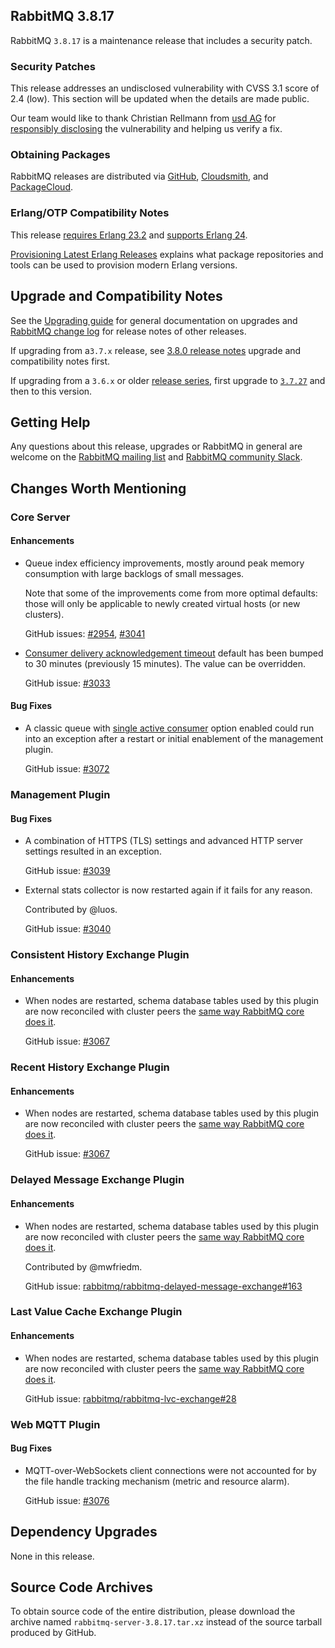 ## RabbitMQ 3.8.17

RabbitMQ `3.8.17` is a maintenance release that includes a security patch.

### Security Patches

This release addresses an undisclosed vulnerability with CVSS 3.1 score of 2.4 (low).
This section will be updated when the details are made public.

Our team would like to thank Christian Rellmann from [usd AG](https://www.usd.de/) for [responsibly disclosing](https://www.rabbitmq.com/contact.html#security)
the vulnerability and helping us verify a fix.

### Obtaining Packages

RabbitMQ releases are distributed via [GitHub](https://github.com/rabbitmq/rabbitmq-server/releases), [Cloudsmith](https://cloudsmith.io/~rabbitmq/repos/),
and [PackageCloud](https://packagecloud.io/rabbitmq).

### Erlang/OTP Compatibility Notes

This release [requires Erlang 23.2](https://www.rabbitmq.com/which-erlang.html) and [supports Erlang 24](https://blog.rabbitmq.com/posts/2021/03/erlang-24-support-roadmap/).

[Provisioning Latest Erlang Releases](https://www.rabbitmq.com/which-erlang.html#erlang-repositories) explains
what package repositories and tools can be used to provision modern Erlang versions.


## Upgrade and Compatibility Notes

See the [Upgrading guide](https://www.rabbitmq.com/upgrade.html) for general documentation on upgrades and
[RabbitMQ change log](https://www.rabbitmq.com/changelog.html) for release notes of other releases.

If upgrading from a`3.7.x` release, see [3.8.0 release notes](https://github.com/rabbitmq/rabbitmq-server/releases/tag/v3.8.0)
upgrade and compatibility notes first.

If upgrading from a `3.6.x` or older [release series](https://www.rabbitmq.com/versions.html), first upgrade
to [`3.7.27`](https://github.com/rabbitmq/rabbitmq-server/releases/tag/v3.7.27) and then to this version.


## Getting Help

Any questions about this release, upgrades or RabbitMQ in general are welcome on the [RabbitMQ mailing list](https://groups.google.com/forum/#!forum/rabbitmq-users)
and [RabbitMQ community Slack](https://rabbitmq-slack.herokuapp.com/).


## Changes Worth Mentioning

### Core Server

#### Enhancements

 * Queue index efficiency improvements, mostly around peak memory consumption with large backlogs of small messages.

   Note that some of the improvements come from more optimal defaults: those will only be
   applicable to newly created virtual hosts (or new clusters).

   GitHub issues: [#2954](https://github.com/rabbitmq/rabbitmq-server/pull/2954), [#3041](https://github.com/rabbitmq/rabbitmq-server/pull/3041)

 * [Consumer delivery acknowledgement timeout](https://www.rabbitmq.com/consumers.html#acknowledgement-timeout) default has been bumped to 30 minutes (previously 15 minutes). The value
   can be overridden.

   GitHub issue: [#3033](https://github.com/rabbitmq/rabbitmq-server/pull/3033)

#### Bug Fixes

 * A classic queue with [single active consumer](https://www.rabbitmq.com/consumers.html#single-active-consumer) option enabled could run into
   an exception after a restart or initial enablement of the management plugin.

   GitHub issue: [#3072](https://github.com/rabbitmq/rabbitmq-server/issues/3072)


### Management Plugin

#### Bug Fixes

 * A combination of HTTPS (TLS) settings and advanced HTTP server settings
   resulted in an exception.

   GitHub issue: [#3039](https://github.com/rabbitmq/rabbitmq-server/pull/3039)

 * External stats collector is now restarted again if it fails for any reason.

   Contributed by @luos.

   GitHub issue: [#3040](https://github.com/rabbitmq/rabbitmq-server/pull/3040)


### Consistent History Exchange Plugin

#### Enhancements

 * When nodes are restarted, schema database tables used by this plugin are now reconciled
   with cluster peers the [same way RabbitMQ core does it](https://www.rabbitmq.com/clustering.html#restarting).

   GitHub issue: [#3067](https://github.com/rabbitmq/rabbitmq-server/pull/3067)


### Recent History Exchange Plugin

#### Enhancements

 * When nodes are restarted, schema database tables used by this plugin are now reconciled
   with cluster peers the [same way RabbitMQ core does it](https://www.rabbitmq.com/clustering.html#restarting).

   GitHub issue: [#3067](https://github.com/rabbitmq/rabbitmq-server/pull/3067)


### Delayed Message Exchange Plugin

#### Enhancements

 * When nodes are restarted, schema database tables used by this plugin are now reconciled
   with cluster peers the [same way RabbitMQ core does it](https://www.rabbitmq.com/clustering.html#restarting).

   Contributed by @mwfriedm.

   GitHub issue: [rabbitmq/rabbitmq-delayed-message-exchange#163](https://github.com/rabbitmq/rabbitmq-delayed-message-exchange/pull/163)


### Last Value Cache Exchange Plugin

#### Enhancements

 * When nodes are restarted, schema database tables used by this plugin are now reconciled
   with cluster peers the [same way RabbitMQ core does it](https://www.rabbitmq.com/clustering.html#restarting).

   GitHub issue: [rabbitmq/rabbitmq-lvc-exchange#28](https://github.com/rabbitmq/rabbitmq-lvc-exchange/issues/28)



### Web MQTT Plugin

#### Bug Fixes

 * MQTT-over-WebSockets client connections were not accounted for by the file handle tracking mechanism (metric and resource alarm).

   GitHub issue: [#3076](https://github.com/rabbitmq/rabbitmq-server/pull/3076)


## Dependency Upgrades

None in this release.


## Source Code Archives

To obtain source code of the entire distribution, please download the archive named `rabbitmq-server-3.8.17.tar.xz`
instead of the source tarball produced by GitHub.
